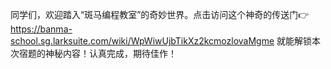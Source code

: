 同学们，欢迎踏入“斑马编程教室”的奇妙世界。点击访问这个神奇的传送门👉 https://banma-school.sg.larksuite.com/wiki/WpWiwUjbTikXz2kcmozlovaMgme 
就能解锁本次宿题的神秘内容！认真完成，期待佳作！